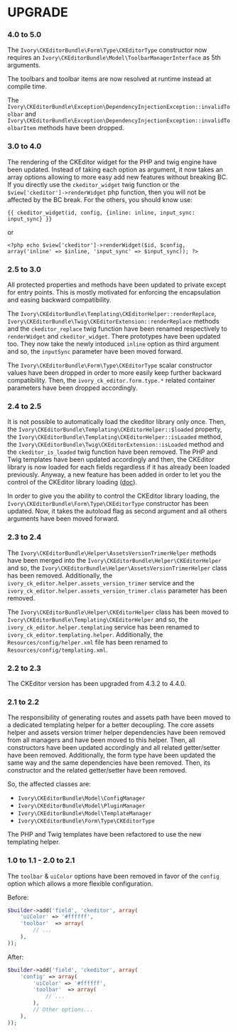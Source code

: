 # UPGRADE

### 4.0 to 5.0

The `Ivory\CKEditorBundle\Form\Type\CKEditorType` constructor now requires an `Ivory\CKEditorBundle\Model\ToolbarManagerInterface`
as 5th arguments.
 
The toolbars and toolbar items are now resolved at runtime instead at compile time.

The `Ivory\CKEditorBundle\Exception\DependencyInjectionException::invalidToolbar` and
`Ivory\CKEditorBundle\Exception\DependencyInjectionException::invalidToolbarItem` methods have been dropped.

### 3.0 to 4.0

The rendering of the CKEditor widget for the PHP and twig engine have been updated. Instead of taking each option as
argument, it now takes an array options allowing to more easy add new features without breaking BC. If you directly use
the `ckeditor_widget` twig function or the `$view['ckeditor']->renderWidget` php function, then you will not be
affected by the BC break. For the others, you should know use:

```
{{ ckeditor_widget(id, config, {inline: inline, input_sync: input_sync} }}
```

or

```
<?php echo $view['ckeditor']->renderWidget($id, $config, array('inline' => $inline, 'input_sync' => $input_sync)); ?>
```

### 2.5 to 3.0

All protected properties and methods have been updated to private except for entry points. This is mostly motivated for
enforcing the encapsulation and easing backward compatibility.

The `Ivory\CKEditorBundle\Templating\CKEditorHelper::renderReplace`,
`Ivory\CKEditorBundle\Twig\CKEditorExtension::renderReplace` methods and the `ckeditor_replace` twig function have
been renamed respectively to `renderWidget` and `ckeditor_widget`. There prototypes have been updated too. They
now take the newly intoduced `inline` option as third argument and so, the `inputSync` parameter have been moved
forward.

The `Ivory\CKEditorBundle\Form\Type\CKEditorType` scalar constructor values have been dropped in order to more easily
keep further backward compatibility. Then, the `ivory_ck_editor.form.type.*` related container parameters have been
dropped accordingly.

### 2.4 to 2.5

It is not possible to automatically load the ckeditor library only once. Then, the
`Ivory\CKEditorBundle\Templating\CKEditorHelper::$loaded` property, the
`Ivory\CKEditorBundle\Templating\CKEditorHelper::isLoaded` method, the
`Ivory\CKEditorBundle\Twig\CKEditorExtension::isLoaded` method and the `ckeditor_is_loaded` twig function have been
removed. The PHP and Twig templates have been updated accordingly and then, the CKEditor library is now loaded for
each fields regardless if it has already been loaded previously. Anyway, a new feature has been added in order to let
you the control of the CKEditor library loading ([doc](/Resources/doc/usage.md#load-manually-the-library)).

In order to give you the ability to control the CKEditor library loading, the
`Ivory\CKEditorBundle\Form\Type\CKEditorType` constructor has been updated. Now, it takes the autoload flag as second
argument and all others arguments have been moved forward.

### 2.3 to 2.4

The `Ivory\CKEditorBundle\Helper\AssetsVersionTrimerHelper` methods have been merged into the
`Ivory\CKEditorBundle\Helper\CKEditorHelper` and so, the `Ivory\CKEditorBundle\Helper\AssetsVersionTrimerHelper` class
has been removed. Additionally, the `ivory_ck_editor.helper.assets_version_trimer` service and the
`ivory_ck_editor.helper.assets_version_trimer.class` parameter has been removed.

The `Ivory\CKEditorBundle\Helper\CKEditorHelper` class has been moved to
`Ivory\CKEditorBundle\Templating\CKEditorHelper` and so, the `ivory_ck_editor.helper.templating` service has been
renamed to `ivory_ck_editor.templating.helper`. Additionally, the `Resources/config/helper.xml` file has been renamed
to `Resources/config/templating.xml`.

### 2.2 to 2.3

The CKEditor version has been upgraded from 4.3.2 to 4.4.0.

### 2.1 to 2.2

The responsibility of generating routes and assets path have been moved to a dedicated templating helper for a better
decoupling. The core assets helper and assets version trimer helper dependencies have been removed from all
managers and have been moved to this helper. Then, all constructors have been updated accordingly and all related
getter/setter have been removed. Additionally, the form type have been updated the same way and the same dependencies
have been removed. Then, its constructor and the related getter/setter have been removed.

So, the affected classes are:

 * `Ivory\CKEditorBundle\Model\ConfigManager`
 * `Ivory\CKEditorBundle\Model\PluginManager`
 * `Ivory\CKEditorBundle\Model\TemplateManager`
 * `Ivory\CKEditorBundle\Form\Type\CKEditorType`

The PHP and Twig templates have been refactored to use the new templating helper.

### 1.0 to 1.1 - 2.0 to 2.1

The `toolbar` & `uiColor` options have been removed in favor of the `config` option which allows a more flexible
configuration.

Before:

``` php
$builder->add('field', 'ckeditor', array(
    'uiColor' => '#ffffff',
    'toolbar'  => array(
        // ...
    ),
));
```

After:

``` php
$builder->add('field', 'ckeditor', array(
    'config' => array(
        'uiColor' => '#ffffff',
        'toolbar'  => array(
            // ...
        ),
        // Other options...
    ),
));
```
